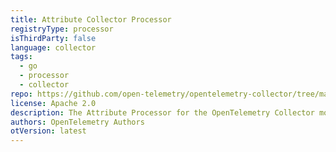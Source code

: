 ```yaml
---
title: Attribute Collector Processor
registryType: processor
isThirdParty: false
language: collector
tags:
  - go
  - processor
  - collector
repo: https://github.com/open-telemetry/opentelemetry-collector/tree/main/processor/attributesprocessor
license: Apache 2.0
description: The Attribute Processor for the OpenTelemetry Collector modifies attributes of a span.
authors: OpenTelemetry Authors
otVersion: latest
---
```

